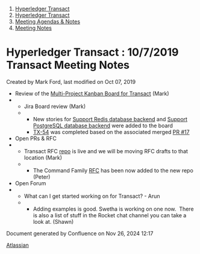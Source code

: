 1. [Hyperledger Transact](index.html)
2. [Hyperledger Transact](Hyperledger-Transact_23101448.html)
3. [Meeting Agendas &amp; Notes](23101835.html)
4. [Meeting Notes](Meeting-Notes_23101880.html)

# Hyperledger Transact : 10/7/2019 Transact Meeting Notes

Created by Mark Ford, last modified on Oct 07, 2019

- Review of the [Multi-Project Kanban Board for Transact](https://jira.hyperledger.org/secure/RapidBoard.jspa?rapidView=232&quickFilter=621) (Mark)
- - Jira Board review (Mark)
  - - New stories for [Support Redis database backend](https://jira.hyperledger.org/browse/TX-56) and [Support PostgreSQL database backend](https://jira.hyperledger.org/browse/TX-55) were added to the board
    - [TX-54](https://jira.hyperledger.org/browse/TX-54) was completed based on the associated merged [PR #17](https://github.com/hyperledger/transact/pull/17)
- Open PRs &amp; RFC
- - Transact RFC [repo](https://github.com/hyperledger/transact-rfcs) is live and we will be moving RFC drafts to that location (Mark)
  - - The Command Family [RFC](https://github.com/hyperledger/transact-rfcs/pull/6) has been now added to the new repo (Peter)
- Open Forum
- - What can I get started working on for Transact? - Arun
  - - Adding examples is good. Swetha is working on one now.  There is also a list of stuff in the Rocket chat channel you can take a look at. (Shawn)

Document generated by Confluence on Nov 26, 2024 12:17

[Atlassian](http://www.atlassian.com/)
